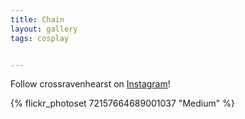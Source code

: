 ```yaml
---
title: Chain
layout: gallery
tags: cosplay


---
```


Follow crossravenhearst on [Instagram](https://www.instagram.com/crossravenhearst)!

{% flickr_photoset 72157664689001037 "Medium" %}